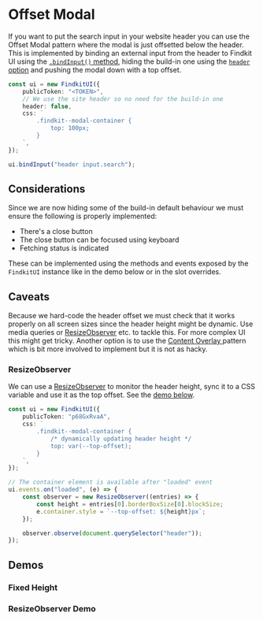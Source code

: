 # Offset Modal

If you want to put the search input in your website header you can use the
Offset Modal pattern where the modal is just offsetted below the header. This is
implemented by binding an external input from the header to Findkit UI using the
[`.bindInput()` method](/ui/api/#bindInput), hiding the build-in one using the
[`header` option](/ui/api/#header) and pushing the modal down with
a top offset.

```ts
const ui = new FindkitUI({
	publicToken: "<TOKEN>",
	// We use the site header so no need for the build-in one
	header: false,
	css: `
		.findkit--modal-container {
			top: 100px;
		}
	`,
});

ui.bindInput("header input.search");
```

## Considerations

Since we are now hiding some of the build-in default behaviour we must ensure
the following is properly implemented:

- There's a close button
- The close button can be focused using keyboard
- Fetching status is indicated

These can be implemented using the methods and events exposed by the `FindkitUI`
instance like in the demo below or in the slot overrides.

## Caveats

Because we hard-code the header offset we must check that it works properly on
all screen sizes since the header height might be dynamic. Use media queries or
[ResizeObserver][resizeobserver] etc. to tackle this.
For more complex UI this might get tricky. Another option is to use the [Content
Overlay ](content-overlay) pattern which is bit more involved to implement but
it is not as hacky.

### ResizeObserver

We can use a [ResizeObserver][resizeobserver] to monitor the header height,
sync it to a CSS variable and use it as the top offset. See the [demo
below](#resizeobserver-demo).

```ts
const ui = new FindkitUI({
	publicToken: "p68GxRvaA",
	css: `
		.findkit--modal-container {
			/* dynamically updating header height */
			top: var(--top-offset);
		}
	`,
});

// The container element is available after "loaded" event
ui.events.on("loaded", (e) => {
	const observer = new ResizeObserver((entries) => {
		const height = entries[0].borderBoxSize[0].blockSize;
		e.container.style = `--top-offset: ${height}px`;
	});

	observer.observe(document.querySelector("header"));
});
```

## Demos

### Fixed Height

<Codesandbox example="modal-offset" />

### ResizeObserver Demo

<Codesandbox example="offset-modal-resize-observer" />

[resizeobserver]: https://developer.mozilla.org/en-US/docs/Web/API/ResizeObserver
